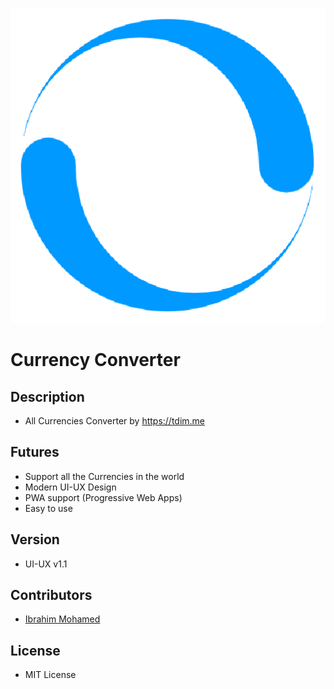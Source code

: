 ![Currency Converter Logo](assets/images/logo-512.png)
# Currency Converter

## Description
- All Currencies Converter by https://tdim.me

## Futures
- Support all the Currencies in the world
- Modern UI-UX Design
- PWA support (Progressive Web Apps)
- Easy to use

## Version
- UI-UX v1.1

## Contributors
- [Ibrahim Mohamed](https://github.com/Hima-Pro)

## License
- MIT License